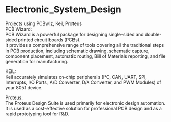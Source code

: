 # Electronic_System_Design
Projects using PCBwiz, Keil, Proteus
<br />
PCB Wizard:<br />
PCB Wizard is a powerful package for designing single-sided and double-sided printed circuit boards (PCBs).<br />
It provides a comprehensive range of tools covering all the traditional steps in PCB production, including schematic drawing, schematic capture, component placement, automatic routing, Bill of Materials reporting, and file generation for manufacturing.

KEIL:<br />
Keil accurately simulates on-chip peripherals (I²C, CAN, UART, SPI, Interrupts, I/O Ports, A/D Converter, D/A Converter, and PWM Modules) of your 8051 device.

Proteus:<br />
The Proteus Design Suite is used primarily for electronic design automation. It is used as a cost-effective solution for professional PCB design and as a rapid prototyping tool for R&D.

